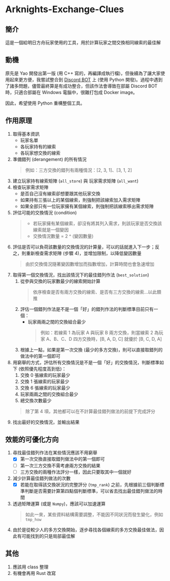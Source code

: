 # Arknights-Exchange-Clues
## 簡介
這是一個給明日方舟玩家使用的工具，用於計算玩家之間交換相同線索的最佳解

## 動機
原先是 Yao 開發出第一版 (用 C++ 寫的，再編譯成執行檔)，但後續為了讓大家使用起來更方便，我嘗試整合到 [Discord BOT](https://github.com/CK642509/DiscordBOT-Arknights) 上 (使用 Python 開發)。過程中遇到了諸多問題，儘管最終算是有成功整合，但該作法會導致在部屬 Discord BOT 時，只適合部屬在 Windows 電腦中，很難打包成 Docker image。

因此，希望使用 Python 重構整個工具。

## 作用原理
1. 取得基本資訊
   - 玩家名單
   - 各玩家持有的線索
   - 各玩家想交換的線索
2. 準備錯列 (derangement) 的所有情況
   > 例如：三方交換的錯列有兩種情況：[2, 3, 1]、[3, 1, 2]
3. 建立玩家持有線索矩陣 (`all_store`) 與 玩家需求矩陣 (`all_want`)
4. 檢查玩家需求矩陣
   - 是否自己沒有線索卻想要跟其他玩家交換
   - 如果持有三張以上的某個線索，則強制把該線索加入需求矩陣
   - 如果全部只有一位玩家擁有某個線索，則強制把該線索移出需求矩陣
5. 評估可能的交換情況 (condition)
   > - 若玩家擁有某個線索，卻沒有將其列入需求，則該玩家是否交換該線索就是一個變因
   > - 交換情況數量 = 2 ^ (變因數量)
6. 評估是否可以負荷該數量的交換情況的計算量，可以的話就進入下一步；反之，則重新檢查需求矩陣 (步驟 4)，並增加限制，以降低變因數量
   > 由於交換情況隨著變因數增加而指數增加，計算時間也會急速增加
7. 取得第一個交換情況，找出該情況下的最佳錯列作法 (`best_solution`)
   1. 從參與交換的玩家數最少的線索開始計算
      > 依序檢查是否有兩方交換的線索、是否有三方交換的線索...以此類推
   2. 評估一個錯列作法是不是一個「好」的錯列作法的判斷標準目前只有一個：
      - 玩家兩兩之間的交換組合最少
        > 例如：若線索 1 為玩家 A 與玩家 B 兩方交換，則當線索 2 為玩家 A、B、C、D 四方交換時，[B, A, D, C] 就優於 [B, C, D, A]
    3. 根據上一點，如果是第一次交換 (最少的多方交換)，則可以直接取錯列的做法中的第一個即可
8. 用窮舉的方式，評估所有交換情況是不是一個「好」的交換情況，判斷標準如下 (依照優先程度高到低)：
   1. 交換 0 張線索的玩家最少
   2. 交換 1 張線索的玩家最少
   3. 交換 6 張線索的玩家最少
   4. 玩家兩兩之間的交換組合最少
   5. 總交換次數最少
   > 除了第 4 項，其他都可以在不計算最佳錯列做法的前提下完成評分
9.  找出最好的交換情況，並輸出結果

## 效能的可優化方向
1. 尋找最佳錯列作法在某些情況應該不用窮舉
   - [x] 第一次交換直接取錯列做法中的第一個即可
   - [ ] 第一次三方交換不需考慮兩方交換的結果
   - [ ] 三方交換的兩種作法評分一樣，因此只要取其中一個就好
2. 減少計算最佳錯列做法的次數
   - [x] 若能在取得該交換狀況的完整評分 (`tmp_rank`) 之前，先根據前三個判斷標準判斷是否需要計算第四點個判斷標準，可以省去找出最佳錯列做法的時間
3. 透過矩陣運算 (或是 `Numpy`)，應該可以加速運算
   > 如此一來，某些資料結構需要調整，不能因不同狀況而發生變化，例如 `tmp_how`
4. 由於是從較少人的多方交換開始，逐步尋找各個線索的多方交換最佳做法，因此有可能找到的只是局部最佳解

## 其他
1. 應該用 class 整理
2. 有機會再用 Rust 改寫